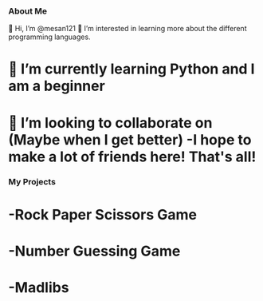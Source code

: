 ### About Me
 👋 Hi, I’m @mesan121
 👀 I’m interested in learning more about the different programming languages.
# 🌱 I’m currently learning Python and I am a beginner
# 💞️ I’m looking to collaborate on (Maybe when I get better) -I hope to make a lot of friends here! That's all!

### My Projects
# -Rock Paper Scissors Game
# -Number Guessing Game
# -Madlibs
